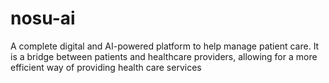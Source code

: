 # nosu-ai
A complete digital and AI-powered platform to help manage patient care. It is a bridge between  patients and healthcare providers, allowing for a more efficient way of providing health care services

